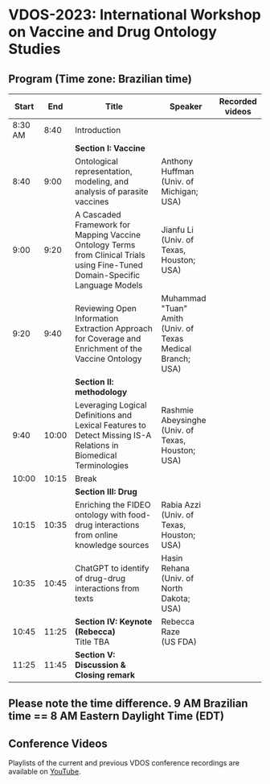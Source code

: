 # VDOS-2023: International Workshop on Vaccine and Drug Ontology Studies

## Program (Time zone: Brazilian time)

| Start   | End   | Title                                                                                                 | Speaker                                                                                         | Recorded videos |
|---------|-------|-------------------------------------------------------------------------------------------------------|-------------------------------------------------------------------------------------------------|-----------------|
| 8:30 AM | 8:40  | Introduction                                                                                          |                                                                                                 |                 |
|         |       | **Section I: Vaccine**                                                                                |                                                                                                 |                 |
| 8:40    | 9:00  | Ontological representation, modeling, and analysis of parasite vaccines                                | Anthony Huffman<br>(Univ. of Michigan; USA)                                                     |                 |
| 9:00    | 9:20  | A Cascaded Framework for Mapping Vaccine Ontology Terms from Clinical Trials using Fine-Tuned Domain-Specific Language Models | Jianfu Li<br>(Univ. of Texas, Houston; USA)                                                     |                 |
| 9:20    | 9:40  | Reviewing Open Information Extraction Approach for Coverage and Enrichment of the Vaccine Ontology    | Muhammad "Tuan" Amith<br>(Univ. of Texas Medical Branch; USA)                                  |                 |
|         |       | **Section II: methodology**                                                                           |                                                                                                 |                 |
| 9:40    | 10:00 | Leveraging Logical Definitions and Lexical Features to Detect Missing IS-A Relations in Biomedical Terminologies | Rashmie Abeysinghe<br>(Univ. of Texas, Houston; USA)                                            |                 |
| 10:00   | 10:15 | Break                                                                                                |                                                                                                 |                 |
|         |       | **Section III: Drug**                                                                                 |                                                                                                 |                 |
| 10:15   | 10:35 | Enriching the FIDEO ontology with food-drug interactions from online knowledge sources               | Rabia Azzi<br>(Univ. of Texas, Houston; USA)                                                    |                 |
| 10:35   | 10:45 | ChatGPT to identify of drug-drug interactions from texts                                             | Hasin Rehana<br>(Univ. of North Dakota; USA)                                                    |                 |
| 10:45   | 11:25 | **Section IV: Keynote (Rebecca)**<br>Title TBA                                                       | Rebecca Raze<br>(US FDA)                                                                                             |                 |
| 11:25   | 11:45 | **Section V: Discussion & Closing remark**                                                           |                                                                                                 |                 |

## Please note the time difference. 9 AM Brazilian time == 8 AM Eastern Daylight Time (EDT)

## Conference Videos

Playlists of the current and previous VDOS conference recordings are available on [YouTube](https://www.youtube.com/channel/UCUT0MwXxAFnekhsSJVmHTJw/playlists).  
